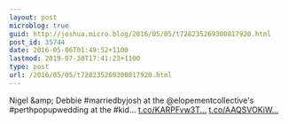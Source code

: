 ```yaml
---
layout: post
microblog: true
guid: http://joshua.micro.blog/2016/05/05/t728235269300817920.html
post_id: 35744
date: 2016-05-06T01:49:52+1100
lastmod: 2019-07-30T17:41:23+1100
type: post
url: /2016/05/05/t728235269300817920.html
---
```

Nigel &amp;amp; Debbie #marriedbyjosh at the @elopementcollective's #perthpopupwedding at the #kid… [t.co/KARPFvw3T...](https://t.co/KARPFvw3TM) [t.co/AAQSVOKiW...](https://t.co/AAQSVOKiWL)
